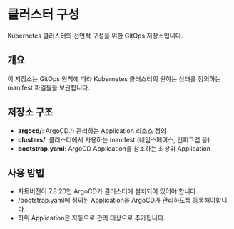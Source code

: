 # 클러스터 구성

Kubernetes 클러스터의 선언적 구성을 위한 GitOps 저장소입니다.

## 개요

이 저장소는 GitOps 원칙에 따라 Kubernetes 클러스터의 원하는 상태를 정의하는 manifest 파일들을 보관합니다.

## 저장소 구조

- **argocd/**: ArgoCD가 관리하는 Application 리소스 정의
- **clusters/**: 클러스터에서 사용하는 manifest (네임스페이스, 컨피그맵 등)
- **bootstrap.yaml**: ArgoCD Application을 참조하는 최상위 Application 

## 사용 방법

- 차트버전이 7.8.20인 ArgoCD가 클러스터에 설치되어 있어야 합니다.
- /bootstrap.yaml에 정의된 Application을 ArgoCD가 관리하도록 등록해야합니다.
- 하위 Application은 자동으로 관리 대상으로 추가됩니다.
